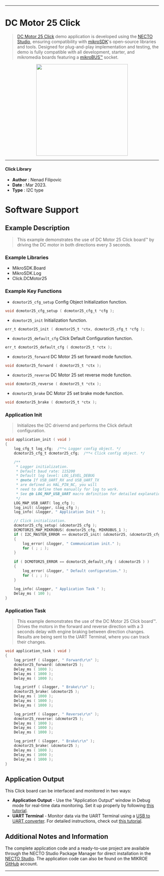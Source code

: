
---
# DC Motor 25 Click

> [DC Motor 25 Click](https://www.mikroe.com/?pid_product=MIKROE-5523) demo application is developed using
the [NECTO Studio](https://www.mikroe.com/necto), ensuring compatibility with [mikroSDK](https://www.mikroe.com/mikrosdk)'s
open-source libraries and tools. Designed for plug-and-play implementation and testing, the demo is fully compatible with
all development, starter, and mikromedia boards featuring a [mikroBUS&trade;](https://www.mikroe.com/mikrobus) socket.

<p align="center">
  <img src="https://www.mikroe.com/?pid_product=MIKROE-5523&image=1" height=300px>
</p>

---

#### Click Library

- **Author**        : Nenad Filipovic
- **Date**          : Mar 2023.
- **Type**          : I2C type

# Software Support

## Example Description

> This example demonstrates the use of DC Motor 25 Click board&trade; 
> by driving the DC motor in both directions every 3 seconds.

### Example Libraries

- MikroSDK.Board
- MikroSDK.Log
- Click.DCMotor25

### Example Key Functions

- `dcmotor25_cfg_setup` Config Object Initialization function.
```c
void dcmotor25_cfg_setup ( dcmotor25_cfg_t *cfg );
```

- `dcmotor25_init` Initialization function.
```c
err_t dcmotor25_init ( dcmotor25_t *ctx, dcmotor25_cfg_t *cfg );
```

- `dcmotor25_default_cfg` Click Default Configuration function.
```c
err_t dcmotor25_default_cfg ( dcmotor25_t *ctx );
```

- `dcmotor25_forward` DC Motor 25 set forward mode function.
```c
void dcmotor25_forward ( dcmotor25_t *ctx );
```

- `dcmotor25_reverse` DC Motor 25 set reverse mode function.
```c
void dcmotor25_reverse ( dcmotor25_t *ctx );
```

- `dcmotor25_brake` DC Motor 25 set brake mode function.
```c
void dcmotor25_brake ( dcmotor25_t *ctx );
```

### Application Init

> Initializes the I2C drivernd and performs the Click default configuration.

```c
void application_init ( void ) 
{
    log_cfg_t log_cfg;  /**< Logger config object. */
    dcmotor25_cfg_t dcmotor25_cfg;  /**< Click config object. */

    /** 
     * Logger initialization.
     * Default baud rate: 115200
     * Default log level: LOG_LEVEL_DEBUG
     * @note If USB_UART_RX and USB_UART_TX 
     * are defined as HAL_PIN_NC, you will 
     * need to define them manually for log to work. 
     * See @b LOG_MAP_USB_UART macro definition for detailed explanation.
     */
    LOG_MAP_USB_UART( log_cfg );
    log_init( &logger, &log_cfg );
    log_info( &logger, " Application Init " );

    // Click initialization.
    dcmotor25_cfg_setup( &dcmotor25_cfg );
    DCMOTOR25_MAP_MIKROBUS( dcmotor25_cfg, MIKROBUS_1 );
    if ( I2C_MASTER_ERROR == dcmotor25_init( &dcmotor25, &dcmotor25_cfg ) ) 
    {
        log_error( &logger, " Communication init." );
        for ( ; ; );
    }
    
    if ( DCMOTOR25_ERROR == dcmotor25_default_cfg ( &dcmotor25 ) )
    {
        log_error( &logger, " Default configuration." );
        for ( ; ; );
    }
    
    log_info( &logger, " Application Task " );
    Delay_ms ( 100 );
}
```

### Application Task

> This example demonstrates the use of the DC Motor 25 Click board&trade;.
> Drives the motors in the forward and reverse direction 
> with a 3 seconds delay with engine braking between direction changes.
> Results are being sent to the UART Terminal, where you can track their changes.

```c
void application_task ( void ) 
{
    log_printf ( &logger, " Forward\r\n" );
    dcmotor25_forward( &dcmotor25 );
    Delay_ms ( 1000 );
    Delay_ms ( 1000 );
    Delay_ms ( 1000 );

    log_printf ( &logger, " Brake\r\n" );
    dcmotor25_brake( &dcmotor25 );
    Delay_ms ( 1000 );
    Delay_ms ( 1000 );
    Delay_ms ( 1000 );

    log_printf ( &logger, " Reverse\r\n" );
    dcmotor25_reverse( &dcmotor25 );
    Delay_ms ( 1000 );
    Delay_ms ( 1000 );
    Delay_ms ( 1000 );

    log_printf ( &logger, " Brake\r\n" );
    dcmotor25_brake( &dcmotor25 );
    Delay_ms ( 1000 );
    Delay_ms ( 1000 );
    Delay_ms ( 1000 );
}
```

## Application Output

This Click board can be interfaced and monitored in two ways:
- **Application Output** - Use the "Application Output" window in Debug mode for real-time data monitoring.
Set it up properly by following [this tutorial](https://www.youtube.com/watch?v=ta5yyk1Woy4).
- **UART Terminal** - Monitor data via the UART Terminal using
a [USB to UART converter](https://www.mikroe.com/click/interface/usb?interface*=uart,uart). For detailed instructions,
check out [this tutorial](https://help.mikroe.com/necto/v2/Getting%20Started/Tools/UARTTerminalTool).

## Additional Notes and Information

The complete application code and a ready-to-use project are available through the NECTO Studio Package Manager for 
direct installation in the [NECTO Studio](https://www.mikroe.com/necto). The application code can also be found on
the MIKROE [GitHub](https://github.com/MikroElektronika/mikrosdk_click_v2) account.

---
